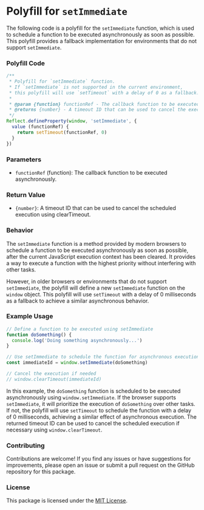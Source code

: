 # Polyfill for `setImmediate`

The following code is a polyfill for the `setImmediate` function, which is used to schedule a function to be executed asynchronously as soon as possible. This polyfill provides a fallback implementation for environments that do not support `setImmediate`.

### Polyfill Code

```js
/**
 * Polyfill for `setImmediate` function.
 * If `setImmediate` is not supported in the current environment,
 * this polyfill will use `setTimeout` with a delay of 0 as a fallback.
 *
 * @param {function} functionRef - The callback function to be executed.
 * @returns {number} - A timeout ID that can be used to cancel the execution.
 */
Reflect.defineProperty(window, 'setImmediate', {
  value (functionRef) {
    return setTimeout(functionRef, 0)
  }
})
```

### Parameters

- `functionRef` (function): The callback function to be executed asynchronously.

### Return Value

- `{number}`: A timeout ID that can be used to cancel the scheduled execution using clearTimeout.

### Behavior

The `setImmediate` function is a method provided by modern browsers to schedule a function to be executed asynchronously as soon as possible, after the current JavaScript execution context has been cleared. It provides a way to execute a function with the highest priority without interfering with other tasks.

However, in older browsers or environments that do not support `setImmediate`, the polyfill will define a new `setImmediate` function on the `window` object. This polyfill will use `setTimeout` with a delay of 0 milliseconds as a fallback to achieve a similar asynchronous behavior.

### Example Usage

```js
// Define a function to be executed using setImmediate
function doSomething() {
  console.log('Doing something asynchronously...')
}

// Use setImmediate to schedule the function for asynchronous execution
const immediateId = window.setImmediate(doSomething)

// Cancel the execution if needed
// window.clearTimeout(immediateId)
```

In this example, the `doSomething` function is scheduled to be executed asynchronously using `window.setImmediate`. If the browser supports `setImmediate`, it will prioritize the execution of `doSomething` over other tasks. If not, the polyfill will use `setTimeout` to schedule the function with a delay of 0 milliseconds, achieving a similar effect of asynchronous execution. The returned timeout ID can be used to cancel the scheduled execution if necessary using `window.clearTimeout`.

### Contributing

Contributions are welcome! If you find any issues or have suggestions for improvements, please open an issue or submit a pull request on the GitHub repository for this package.

### License

This package is licensed under the [MIT License](https://opensource.org/licenses/MIT).
